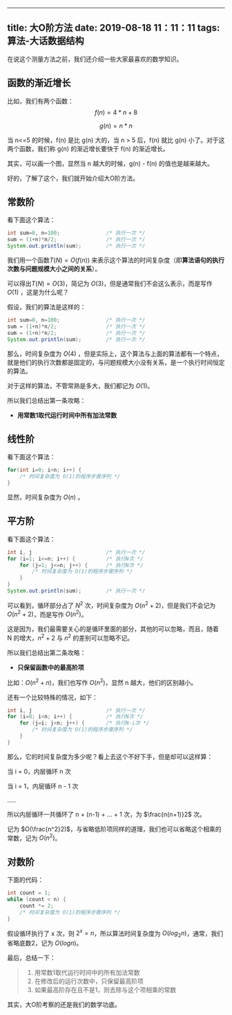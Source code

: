 
---
title: 大O阶方法
date: 2019-08-18 11：11：11
tags: 算法-大话数据结构
---

在说这个测量方法之前，我们还介绍一些大家最喜欢的数学知识。



## 函数的渐近增长

比如，我们有两个函数：
$$
f(n) = 4*n + 8
$$

$$
g(n) = n*n
$$

当 n<=5 的时候，f(n) 是比 g(n) 大的，当 n > 5 后，f(n) 就比 g(n) 小了。对于这两个函数，我们称 g(n) 的渐近增长要快于 f(n) 的渐近增长。

其实，可以画一个图，显然当 n 越大的时候，g(n)  - f(n) 的值也是越来越大。



好的，了解了这个，我们就开始介绍大O阶方法。



## 常数阶

看下面这个算法：

```java
int sum=0, n=100;				/* 执行一次 */
sum = (1+n)*n/2;				/* 执行一次 */
System.out.println(sum);		/* 执行一次 */
```

我们用一个函数$T(N) =  O(f(n))$ 来表示这个算法的时间复杂度（即**算法语句的执行次数与问题规模大小之间的关系**）。

可以得出$T(N) = O(3)$，简记为 $O(3)$，但是通常我们不会这么表示，而是写作 $O(1)$ ，这是为什么呢？

假设，我们的算法是这样的：

```java
int sum=0, n=100;				/* 执行一次 */
sum = (1+n)*n/2;				/* 执行一次 */
sum = (1+n)*n/2;				/* 执行一次 */
System.out.println(sum);		/* 执行一次 */
```

那么，时间复杂度为 $O(4)$ ，但是实际上，这个算法与上面的算法都有一个特点，就是他们的执行次数都是固定的，与问题规模大小没有关系，是一个执行时间恒定的算法。

对于这样的算法，不管常熟是多大，我们都记为 $O(1)$。



所以我们总结出第一条攻略：

- **用常数1取代运行时间中所有加法常数**



## 线性阶

看下面这个算法：

```java
for(int i=0; i<n; i++) {
    /* 时间复杂度为 O(1)的程序步骤序列 */
}
```

显然，时间复杂度为 $O(n)$ 。



## 平方阶

看下面这个算法：

```java
int i, j						/* 执行一次 */
for (i=1; i<=n; i++) {			/* 执行N次 */
    for (j=1; j<=n; j++) {		/* 执行N次 */
        /* 时间复杂度为 O(1)的程序步骤序列 */
    }
}
System.out.println(sum);		/* 执行一次 */
```

可以看到，循环部分占了 $N^2$  次，时间复杂度为 $O(n^2+2)$，但是我们不会记为  $O(n^2+2)$，而是写作  $O(n^2)$。

这是因为，我们最需要关心的是循环里面的部分，其他的可以忽略，而且，随着 N 的增大，$n^2+2$ 与 $n^2$ 的差别可以忽略不记。

所以我们总结出第二条攻略：

- **只保留函数中的最高阶项**

比如：$O(n^2 +n)$，我们也写作 $O(n^2)$，显然 n 越大，他们的区别越小。



还有一个比较特殊的情况，如下：

```java
int i, j						/* 执行一次 */
for (i=0; i<n; i++) {			/* 执行N次 */
    for (j=i; j<n; j++) {		/* 执行N-i次 */
        /* 时间复杂度为 O(1)的程序步骤序列 */
    }
}
```

那么，它的时间复杂度为多少呢？看上去这个不好下手，但是却可以这样算：

当 i = 0，内层循环 n 次

当 i = 1，内层循环 n - 1 次

.....

所以内层循环一共循环了 n + (n-1) + ... + 1 次，为 $\frac{n(n+1)}2$ 次。

记为 $O(\frac{n^2}2)$，与省略低阶项同样的道理，我们也可以省略这个相乘的常数，记为 $O(n^2)$。



## 对数阶

下面的代码：

```java
int count = 1;
while (count < n) {
    count *= 2;
    /* 时间复杂度为 O(1)的程序步骤序列 */
}
```

假设循环执行了 x 次，则 $2^x = n$，所以算法时间复杂度为 $O(log_2n)$，通常，我们省略底数2，记为  $O(logn)$。



最后，总结一下：

> 1. 用常数1取代运行时间中的所有加法常数
> 2. 在修改后的运行次数中，只保留最高阶项
> 3. 如果最高阶存在且不是1，则去除与这个项相乘的常数

其实，大O阶考察的还是我们的数学功底。



